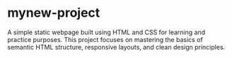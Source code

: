 # mynew-project
A simple static webpage built using HTML and CSS for learning and practice purposes. This project focuses on mastering the basics of semantic HTML structure, responsive layouts, and clean design principles.
